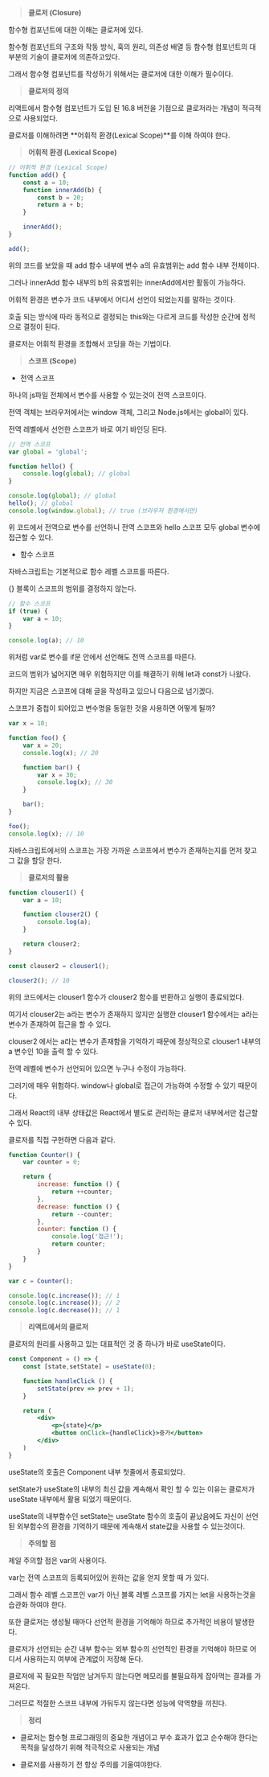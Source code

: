 > **클로저 (Closure)**
> 

함수형 컴포넌트에 대한 이해는 클로저에 있다.

함수형 컴포넌트의 구조와 작동 방식, 훅의 원리, 의존성 배열 등 함수형 컴포넌트의 대부분의 기술이 클로저에 의존하고있다.

그래서 함수형 컴포넌트를 작성하기 위해서는 클로저에 대한 이해가 필수이다.

> **클로저의 정의**
> 

리액트에서 함수형 컴포넌트가 도입 된 16.8 버전을 기점으로 클로저라는 개념이 적극적으로 사용되었다.

클로저를 이해하려면 **어휘적 환경(Lexical Scope)**를 이해 하여야 한다.

> **어휘적 환경 (Lexical Scope)**
> 

```jsx
// 어휘적 환경 (Lexical Scope)
function add() {
    const a = 10;
    function innerAdd(b) {
        const b = 20;
        return a + b;
    }

    innerAdd();
}

add();
```

위의 코드를 보았을 때 add 함수 내부에 변수 a의 유효범위는 add 함수 내부 전체이다.

그러나 innerAdd 함수 내부의 b의 유효범위는 innerAdd에서만 활동이 가능하다.

어휘적 환경은 변수가 코드 내부에서 어디서 선언이 되었는지를 말하는 것이다.

호출 되는 방식에 따라 동적으로 결정되는 this와는 다르게 코드를 작성한 순간에 정적으로 결정이 된다.

클로저는 어휘적 환경을 조합해서 코딩을 하는 기법이다.

> **스코프 (Scope)**
> 

- 전역 스코프

하나의 js파일 전체에서 변수를 사용할 수 있는것이 전역 스코프이다.

전역 객체는 브라우저에서는 window 객체, 그리고 Node.js에서는 global이 있다.

전역 레벨에서 선언한 스코프가 바로 여기 바인딩 된다.

```jsx
// 전역 스코프
var global = 'global';

function hello() {
    console.log(global); // global
}

console.log(global); // global
hello(); // global
console.log(window.global); // true (브라우저 환경에서만)
```

위 코드에서 전역으로 변수를 선언하니 전역 스코프와 hello 스코프 모두 global 변수에 접근할 수 있다.

- 함수 스코프

자바스크립트는 기본적으로 함수 레벨 스코프를 따른다.

{} 블록이 스코프의 범위를 결정하지 않는다.

```jsx
// 함수 스코프
if (true) {
    var a = 10;
}

console.log(a); // 10
```

위처럼 var로 변수를 if문 안에서 선언해도 전역 스코프를 따른다.

코드의 범위가 넓어지면 매우 위험하지만 이를 해결하기 위해 let과 const가 나왔다.

하지만 지금은 스코프에 대해 글을 작성하고 있으니 다음으로 넘기겠다.

스코프가 중첩이 되어있고 변수명을 동일한 것을 사용하면 어떻게 될까?

```jsx
var x = 10;

function foo() {
    var x = 20;
    console.log(x); // 20

    function bar() {
        var x = 30;
        console.log(x); // 30
    }

    bar();
}

foo();
console.log(x); // 10
```

자바스크립트에서의 스코프는 가장 가까운 스코프에서 변수가 존재하는지를 먼저 찾고 그 값을 할당 한다.

> **클로저의 활용**
> 

```jsx
function clouser1() {
    var a = 10;

    function clouser2() {
        console.log(a);
    }

    return clouser2;
}

const clouser2 = clouser1();

clouser2(); // 10
```

위의 코드에서는 clouser1 함수가 clouser2 함수를 반환하고 실행이 종료되었다.

여기서 clouser2는 a라는 변수가 존재하지 않지만 실행한 clouser1 함수에서는 a라는 변수가 존재하여 접근을 할 수 있다.

clouser2 에서는 a라는 변수가 존재함을 기억하기 때문에 정상적으로 clouser1 내부의 a 변수인 10을 출력 할 수 있다.

전역 레벨에 변수가 선언되어 있으면 누구나 수정이 가능하다.

그러기에 매우 위험하다. window나 global로 접근이 가능하여 수정할 수 있기 때문이다.

그래서 React의 내부 상태값은 React에서 별도로 관리하는 클로저 내부에서만 접근할 수 있다.

클로저를 직접 구현하면 다음과 같다.

```jsx
function Counter() {
    var counter = 0;

    return {
        increase: function () {
            return ++counter;
        },
        decrease: function () {
            return --counter;
        },
        counter: function () {
            console.log('접근!');
            return counter;
        }
    }
}

var c = Counter();

console.log(c.increase()); // 1
console.log(c.increase()); // 2
console.log(c.decrease()); // 1
```

> **리액트에서의 클로저**
> 

클로저의 원리를 사용하고 있는 대표적인 것 중 하나가 바로 useState이다.

```jsx
const Component = () => {
    const [state,setState] = useState(0);

    function handleClick () {
        setState(prev => prev + 1);
    }

    return (
        <div>
            <p>{state}</p>
            <button onClick={handleClick}>증가</button>
        </div>
    )
}
```

useState의 호출은 Component 내부 첫줄에서 종료되었다.

setState가 useState의 내부의 최신 값을 계속해서 확인 할 수 있는 이유는 클로저가 useState 내부에서 활용 되었기 때문이다.

useState의 내부함수인 setState는 useState 함수의 호출이 끝났음에도 자신이 선언된 외부함수의 환경을 기억하기 때문에 계속해서 state값을 사용할 수 있는것이다.

> **주의할 점**
> 

제일 주의할 점은 var의 사용이다.

var는 전역 스코프의 등록되어있어 원하는 값을 얻지 못할 때 가 있다.

그래서 함수 레벨 스코프인 var가 아닌 블록 레벨 스코프를 가지는 let을 사용하는것을 습관화 하여야 한다.

또한 클로저는 생성될 때마다 선언적 환경을 기억해야 하므로 추가적인 비용이 발생한다.

클로저가 선언되는 순간 내부 함수는 외부 함수의 선언적인 환경을 기억해야 하므로 어디서 사용하는지 여부에 관계없이 저장해 둔다.

클로저에 꼭 필요한 작업만 남겨두지 않는다면 메모리를 불필요하게 잡아먹는 결과를 가져온다.

그러므로 적절한 스코프 내부에 가둬두지 않는다면 성능에 악역향을 끼친다.

> **정리**
> 

- 클로저는 함수형 프로그래밍의 중요한 개념이고 부수 효과가 없고 순수해야 한다는 목적을 달성하기 위해 적극적으로 사용되는 개념

- 클로저를 사용하기 전 항상 주의를 기울여야한다.
